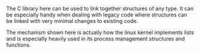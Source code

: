 The C library here can be used to link together structures of any type.  It can be especially handy when dealing with legacy code where structures can be linked with very minimal changes to existing code.

The mechanism shown here is actually how the linux kernel implements lists and is especially heavily used in its process management structures and functions.
